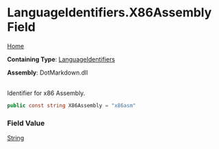 # LanguageIdentifiers\.X86Assembly Field

[Home](../../../README.md)

**Containing Type**: [LanguageIdentifiers](../README.md)

**Assembly**: DotMarkdown\.dll

\
Identifier for x86 Assembly\.

```csharp
public const string X86Assembly = "x86asm"
```

### Field Value

[String](https://docs.microsoft.com/en-us/dotnet/api/system.string)

